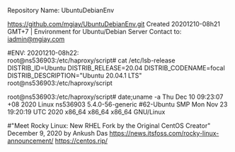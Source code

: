 Repository Name: UbuntuDebianEnv

https://github.com/mgiay/UbuntuDebianEnv.git
Created 20201210-08h21 GMT+7 | Environment for Ubuntu/Debian Server
Contact to: iadmin@mgiay.com


#ENV: 20201210-08h22:    
root@ns536903:/etc/haproxy/script# cat /etc/lsb-release 
DISTRIB_ID=Ubuntu
DISTRIB_RELEASE=20.04
DISTRIB_CODENAME=focal
DISTRIB_DESCRIPTION="Ubuntu 20.04.1 LTS"
root@ns536903:/etc/haproxy/script

root@ns536903:/etc/haproxy/script# date;uname -a
Thu Dec 10 09:23:07 +08 2020
Linux ns536903 5.4.0-56-generic #62-Ubuntu SMP Mon Nov 23 19:20:19 UTC 2020 x86_64 x86_64 x86_64 GNU/Linux

#"Meet Rocky Linux: New RHEL Fork by the Original CentOS Creator"
December 9, 2020 by Ankush Das
https://news.itsfoss.com/rocky-linux-announcement/ 
https://centos.rip/
